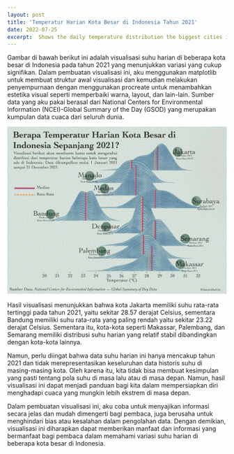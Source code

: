 ```yaml
---
layout: post
title: 'Temperatur Harian Kota Besar di Indonesia Tahun 2021'
date: 2022-07-25
excerpt:  Shows the daily temperature distribution the biggest cities in Indonesia
---
```


Gambar di bawah berikut ini adalah visualisasi suhu harian di beberapa kota besar di Indonesia pada tahun 2021 yang menunjukkan variasi yang cukup signifikan. Dalam pembuatan visualisasi ini, aku menggunakan matplotlib untuk membuat struktur awal visualisasi dan kemudian melakukan penyempurnaan dengan menggunakan procreate untuk menambahkan estetika visual seperti memperbaiki warna, layout, dan lain-lain. Sumber data yang aku pakai berasal dari  National Centers for Environmental Information (NCEI)-Global Summary of the Day (GSOD) yang merupakan kumpulan data cuaca dari seluruh dunia.

<img src="assets/images/temperatur-harian-kota-indonesia.png" alt="Daily temperature of the biggest cities in Indonesia" style="max-width: 100%; height: auto;">

Hasil visualisasi menunjukkan bahwa kota Jakarta memiliki suhu rata-rata tertinggi pada tahun 2021, yaitu sekitar 28.57 derajat Celsius, sementara Bandung memiliki suhu rata-rata yang paling rendah yaitu sekitar 23.22 derajat Celsius. Sementara itu, kota-kota seperti Makassar, Palembang, dan Semarang memiliki distribusi suhu harian yang relatif stabil dibandingkan dengan kota-kota lainnya.

Namun, perlu diingat bahwa data suhu harian ini hanya mencakup tahun 2021 dan tidak merepresentasikan keseluruhan data historis suhu di masing-masing kota. Oleh karena itu, kita tidak bisa membuat kesimpulan yang pasti tentang pola suhu di masa lalu atau di masa depan. Namun, hasil visualisasi ini dapat menjadi panduan bagi kita dalam mempersiapkan diri menghadapi cuaca yang mungkin lebih ekstrem di masa depan.

Dalam pembuatan visualisasi ini, aku coba untuk menyajikan informasi secara jelas dan mudah dimengerti bagi pembaca, juga berusaha untuk menghindari bias atau kesalahan dalam pengolahan data. Dengan demikian, visualisasi ini diharapkan dapat memberikan manfaat dan informasi yang bermanfaat bagi pembaca dalam memahami variasi suhu harian di beberapa kota besar di Indonesia.